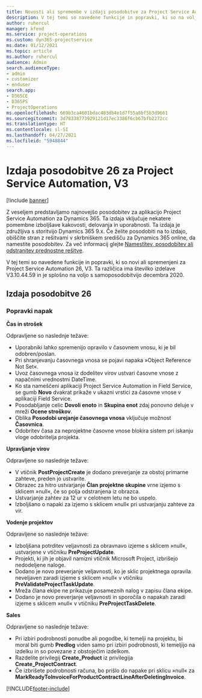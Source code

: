 ```yaml
---
title: Novosti ali spremembe v izdaji posodobitve za Project Service Automation 26, V3
description: V tej temi so navedene funkcije in popravki, ki so na voljo za Project Service Automation V3, izdaja posodobitve 26.
author: ruhercul
manager: kfend
ms.service: project-operations
ms.custom: dyn365-projectservice
ms.date: 01/12/2021
ms.topic: article
ms.author: ruhercul
audience: Admin
search.audienceType:
- admin
- customizer
- enduser
search.app:
- D365CE
- D365PS
- ProjectOperations
ms.openlocfilehash: 669b3ca4601bdac483db4e1d7f55a8bf5b3d9661
ms.sourcegitcommit: 3d78338773929121d17ec3386f6cb67bfb2272cc
ms.translationtype: HT
ms.contentlocale: sl-SI
ms.lasthandoff: 04/27/2021
ms.locfileid: "5948844"
---
```

# <a name="project-service-automation-update-release-26-v3"></a>Izdaja posodobitve 26 za Project Service Automation, V3

[!include [banner](../includes/psa-now-project-operations.md)]

Z veseljem predstavljamo najnovejšo posodobitev za aplikacijo Project Service Automation za Dynamics 365. Ta izdaja vključuje nekatere pomembne izboljšave kakovosti, delovanja in uporabnosti. Ta izdaja je združljiva s storitvijo Dynamics 365 9.x. Če želite posodobiti na to izdajo, obiščite stran z rešitvami v skrbniškem središču za Dynamics 365 online, da namestite posodobitev. Za več informacij glejte [Namestitev, posodobitev ali odstranitev prednostne rešitve](/power-platform/admin/install-remove-preferred-solution).

V tej temi so navedene funkcije in popravki, ki so novi ali spremenjeni za Project Service Automation 26, V3. Ta različica ima številko izdelave V3.10.44.59 in je splošno na voljo s samoposodobitvijo decembra 2020.

## <a name="update-release-26"></a>Izdaja posodobitve 26

### <a name="bug-fixes"></a>Popravki napak

**Čas in strošek**

Odpravljene so naslednje težave:

- Uporabniki lahko spremenijo opravilo v časovnem vnosu, ki je bil odobren/poslan.
- Pri shranjevanju časovnega vnosa se pojavi napaka »Object Reference Not Set«.
- Uvoz časovnega vnosa iz dodelitev virov ustvari časovne vnose z napačnimi vrednostmi DateTime.
- Ko sta nameščeni aplikaciji Project Service Automation in Field Service, se gumb **Novo** dvakrat prikaže v ukazni vrstici za časovne vnose v aplikaciji Field Service.
- Posodabljanje celic **Dovoli enoto** in **Skupina enot** zdaj ponovno deluje v mreži **Ocene stroškov**.
- Oblika **Posodobi urejanje časovnega vnosa** vključuje možnost **Časovnica**.
- Odobritev časa za neprojektne časovne vnose blokira sistem pri iskanju vloge odobritelja projekta.

**Upravljanje virov**

Odpravljene so naslednje težave:

- V vtičnik **PostProjectCreate** je dodano preverjanje za obstoj primarne zahteve, preden jo ustvarite.
- Obrazec za hitro ustvarjanje **Član projektne skupine** vrne izjemo s sklicem »null«, če so polja odstranjena iz obrazca.
- Ustvarjanje zahtev za 12 ur v celotnem letu ne bo uspelo.
- Izboljšano o napaki za izjemo s sklicem »null« pri ustvarjanju zahteve za vir.

**Vodenje projektov**

Odpravljene so naslednje težave:

- Izboljšana potrditev veljavnosti za obravnavo izjeme s sklicem »null«, ustvarjene v vtičniku **PreProjectUpdate**.
- Projekti, ki jih je objavil namizni vtičnik Microsoft Project, izbrišejo nedodeljene naloge.
- Dodano je novo preverjanje veljavnosti, ko je sklic projektnega opravila neveljaven zaradi izjeme s sklicem »null« v vtičniku **PreValidateProjectTaskUpdate**.
- Mreža člana ekipe ne prikazuje posameznih nalog v zapisu člana ekipe.
- Dodano je novo preverjanje veljavnosti in sporočila o napakah zaradi izjeme s sklicem »null« v vtičniku **PreProjectTaskDelete**.

**Sales**

Odpravljene so naslednje težave:

- Pri izbiri podrobnosti ponudbe ali pogodbe, ki temelji na projektu, bi moral biti gumb **Predlog** viden samo pri izbiri podrobnosti, ki temeljijo na izdelku in so povezane z obstoječim izdelkom.
- Razdelite privilegij **Create_Product** iz privilegija **Create_ProjectContract**.
- Če izbrišete podrobnosti računa, bo prišlo do napake pri sklicu »null« za **MarkReadyToInvoiceForProductContractLineAfterDeletingInvoice**.


[!INCLUDE[footer-include](../includes/footer-banner.md)]